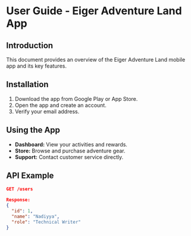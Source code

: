 # User Guide - Eiger Adventure Land App

## Introduction
This document provides an overview of the Eiger Adventure Land mobile app and its key features.

## Installation
1. Download the app from Google Play or App Store.
2. Open the app and create an account.
3. Verify your email address.

## Using the App
- **Dashboard:** View your activities and rewards.
- **Store:** Browse and purchase adventure gear.
- **Support:** Contact customer service directly.

## API Example
```json
GET /users

Response:
{
  "id": 1,
  "name": "Nadiyya",
  "role": "Technical Writer"
}
